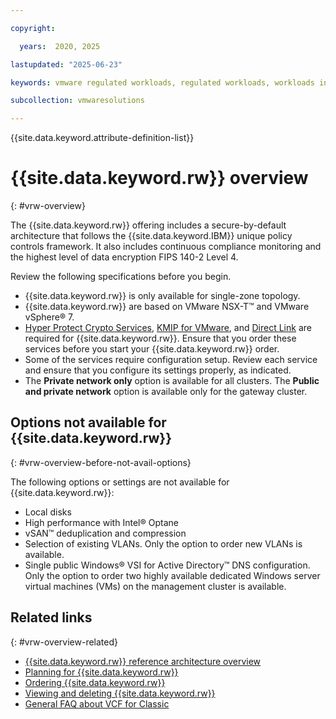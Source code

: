 ```yaml
---

copyright:

  years:  2020, 2025

lastupdated: "2025-06-23"

keywords: vmware regulated workloads, regulated workloads, workloads instance, regulated instance

subcollection: vmwaresolutions

---
```


{{site.data.keyword.attribute-definition-list}}

# {{site.data.keyword.rw}} overview
{: #vrw-overview}



The {{site.data.keyword.rw}} offering includes a secure-by-default architecture that follows the {{site.data.keyword.IBM}} unique policy controls framework. It also includes continuous compliance monitoring and the highest level of data encryption FIPS 140-2 Level 4.

Review the following specifications before you begin.
* {{site.data.keyword.rw}} is only available for single-zone topology.
* {{site.data.keyword.rw}} are based on VMware NSX-T™ and VMware vSphere® 7.
* [Hyper Protect Crypto Services](/catalog/services/hyper-protect-crypto-services), [KMIP for VMware](/infrastructure/vmware-solutions/console/servicestandalonenew/KMIPAdapter), and [Direct Link](/interconnectivity/direct-link) are required for {{site.data.keyword.rw}}. Ensure that you order these services before you start your {{site.data.keyword.rw}} order.
* Some of the services require configuration setup. Review each service and ensure that you configure its settings properly, as indicated.
* The **Private network only** option is available for all clusters. The **Public and private network** option is available only for the gateway cluster.

## Options not available for {{site.data.keyword.rw}}
{: #vrw-overview-before-not-avail-options}

The following options or settings are not available for {{site.data.keyword.rw}}:
* Local disks
* High performance with Intel® Optane
* vSAN™ deduplication and compression
* Selection of existing VLANs. Only the option to order new VLANs is available.
* Single public Windows® VSI for Active Directory™ DNS configuration. Only the option to order two highly available dedicated Windows server virtual machines (VMs) on the management cluster is available.

## Related links
{: #vrw-overview-related}

* [{{site.data.keyword.rw}} reference architecture overview](/docs/vmwaresolutions?topic=vmwaresolutions-vrw-archi-overview)
* [Planning for {{site.data.keyword.rw}}](/docs/vmwaresolutions?topic=vmwaresolutions-vrw-planning)
* [Ordering {{site.data.keyword.rw}}](/docs/vmwaresolutions?topic=vmwaresolutions-vrw-orderinginstance-req)
* [Viewing and deleting {{site.data.keyword.rw}}](/docs/vmwaresolutions?topic=vmwaresolutions-vrw-view-delete-instance)
* [General FAQ about VCF for Classic](/docs/vmwaresolutions?topic=vmwaresolutions-faq-vmwaresolutions)
